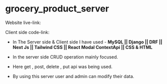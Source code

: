 # grocery_product_server

Website live-link: 

Client side code-link: 

- In The Server side & Client side I have used - **MySQL || Django || DRF || Next Js || Tailwind CSS || React Modal ContextApi || CSS & HTML**

- In the server side CRUD operation mainly focused.
- Here get , post, delete , put api was being used.
- By using this server user and admin can modify their data.
